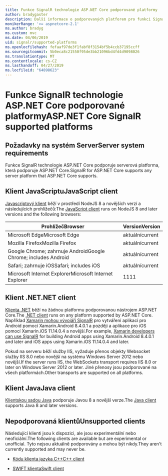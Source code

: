 ```yaml
---
title: Funkce SignalR technologie ASP.NET Core podporované platformy
author: bradygaster
description: Další informace o podporovaných platforem pro funkci SignalR technologie ASP.NET Core.
monikerRange: '>= aspnetcore-2.1'
ms.author: bradyg
ms.custom: mvc
ms.date: 04/06/2019
uid: signalr/supported-platforms
ms.openlocfilehash: fefaaf97de3f1fabf8f3154bf5b4ccb37195ccff
ms.sourcegitcommit: 5b0eca8c21550f95de3bb21096bd4fd4d9098026
ms.translationtype: MT
ms.contentlocale: cs-CZ
ms.lasthandoff: 04/27/2019
ms.locfileid: "64898623"
---
```

# <a name="aspnet-core-signalr-supported-platforms"></a><span data-ttu-id="89c30-103">Funkce SignalR technologie ASP.NET Core podporované platformy</span><span class="sxs-lookup"><span data-stu-id="89c30-103">ASP.NET Core SignalR supported platforms</span></span>

## <a name="server-system-requirements"></a><span data-ttu-id="89c30-104">Požadavky na systém Server</span><span class="sxs-lookup"><span data-stu-id="89c30-104">Server system requirements</span></span>

<span data-ttu-id="89c30-105">Funkce SignalR technologie ASP.NET Core podporuje serverová platforma, která podporuje ASP.NET Core.</span><span class="sxs-lookup"><span data-stu-id="89c30-105">SignalR for ASP.NET Core supports any server platform that ASP.NET Core supports.</span></span>

## <a name="javascript-client"></a><span data-ttu-id="89c30-106">Klient JavaScriptu</span><span class="sxs-lookup"><span data-stu-id="89c30-106">JavaScript client</span></span>

<span data-ttu-id="89c30-107">[Javascriptový klient](https://www.npmjs.com/package/@aspnet/signalr) běží v prostředí NodeJS 8 a novějších verzí a následujících prohlížečů:</span><span class="sxs-lookup"><span data-stu-id="89c30-107">The [JavaScript client](https://www.npmjs.com/package/@aspnet/signalr) runs on NodeJS 8 and later versions and the following browsers:</span></span>

| <span data-ttu-id="89c30-108">Prohlížeč</span><span class="sxs-lookup"><span data-stu-id="89c30-108">Browser</span></span>                         | <span data-ttu-id="89c30-109">Version</span><span class="sxs-lookup"><span data-stu-id="89c30-109">Version</span></span> |
| ------------------------------- | ------- |
| <span data-ttu-id="89c30-110">Microsoft Edge</span><span class="sxs-lookup"><span data-stu-id="89c30-110">Microsoft Edge</span></span>                  | <span data-ttu-id="89c30-111">aktuální</span><span class="sxs-lookup"><span data-stu-id="89c30-111">current</span></span> |
| <span data-ttu-id="89c30-112">Mozilla Firefox</span><span class="sxs-lookup"><span data-stu-id="89c30-112">Mozilla Firefox</span></span>                 | <span data-ttu-id="89c30-113">aktuální</span><span class="sxs-lookup"><span data-stu-id="89c30-113">current</span></span> |
| <span data-ttu-id="89c30-114">Google Chrome; zahrnuje Android</span><span class="sxs-lookup"><span data-stu-id="89c30-114">Google Chrome; includes Android</span></span> | <span data-ttu-id="89c30-115">aktuální</span><span class="sxs-lookup"><span data-stu-id="89c30-115">current</span></span> |
| <span data-ttu-id="89c30-116">Safari; zahrnuje iOS</span><span class="sxs-lookup"><span data-stu-id="89c30-116">Safari; includes iOS</span></span>            | <span data-ttu-id="89c30-117">aktuální</span><span class="sxs-lookup"><span data-stu-id="89c30-117">current</span></span> |
| <span data-ttu-id="89c30-118">Microsoft Internet Explorer</span><span class="sxs-lookup"><span data-stu-id="89c30-118">Microsoft Internet Explorer</span></span>     | <span data-ttu-id="89c30-119">11</span><span class="sxs-lookup"><span data-stu-id="89c30-119">11</span></span>      |
 
## <a name="net-client"></a><span data-ttu-id="89c30-120">Klient .NET</span><span class="sxs-lookup"><span data-stu-id="89c30-120">.NET client</span></span>

<span data-ttu-id="89c30-121">[Klienta .NET](https://www.nuget.org/packages/Microsoft.AspNetCore.SignalR/) běží na žádnou platformu podporovanou nástrojem ASP.NET Core.</span><span class="sxs-lookup"><span data-stu-id="89c30-121">The [.NET client](https://www.nuget.org/packages/Microsoft.AspNetCore.SignalR/) runs on any platform supported by ASP.NET Core.</span></span> <span data-ttu-id="89c30-122">Například [Xamarin mohou vývojáři SignalR](https://github.com/aspnet/Announcements/issues/305) pro vytváření aplikací pro Android pomocí Xamarin.Android 8.4.0.1 a později a aplikace pro iOS pomocí Xamarin.iOS 11.14.0.4 a novější.</span><span class="sxs-lookup"><span data-stu-id="89c30-122">For example, [Xamarin developers can use SignalR](https://github.com/aspnet/Announcements/issues/305) for building Android apps using Xamarin.Android 8.4.0.1 and later and iOS apps using Xamarin.iOS 11.14.0.4 and later.</span></span>

<span data-ttu-id="89c30-123">Pokud na serveru běží služby IIS, vyžaduje přenos objekty Websocket služby IIS 8.0 nebo novější na systému Windows Server 2012 nebo novější.</span><span class="sxs-lookup"><span data-stu-id="89c30-123">If the server runs IIS, the WebSockets transport requires IIS 8.0 or later on Windows Server 2012 or later.</span></span> <span data-ttu-id="89c30-124">Jiné přenosy jsou podporované na všech platformách.</span><span class="sxs-lookup"><span data-stu-id="89c30-124">Other transports are supported on all platforms.</span></span>

## <a name="java-client"></a><span data-ttu-id="89c30-125">Klient Java</span><span class="sxs-lookup"><span data-stu-id="89c30-125">Java client</span></span>

<span data-ttu-id="89c30-126">[Klientskou sadou Java](https://search.maven.org/artifact/com.microsoft.aspnet/signalr) podporuje Javou 8 a novější verze.</span><span class="sxs-lookup"><span data-stu-id="89c30-126">The [Java client](https://search.maven.org/artifact/com.microsoft.aspnet/signalr) supports Java 8 and later versions.</span></span>

## <a name="unsupported-clients"></a><span data-ttu-id="89c30-127">Nepodporovaná klientů</span><span class="sxs-lookup"><span data-stu-id="89c30-127">Unsupported clients</span></span>

<span data-ttu-id="89c30-128">Následující klienti jsou k dispozici, ale jsou experimentální nebo neoficiální.</span><span class="sxs-lookup"><span data-stu-id="89c30-128">The following clients are available but are experimental or unofficial.</span></span> <span data-ttu-id="89c30-129">Tyto nejsou aktuálně podporovány a mohou být nikdy.</span><span class="sxs-lookup"><span data-stu-id="89c30-129">They aren't currently supported and may never be.</span></span>

* [<span data-ttu-id="89c30-130">Kódu klienta jazyka C++</span><span class="sxs-lookup"><span data-stu-id="89c30-130">C++ client</span></span>](https://github.com/aspnet/SignalR/tree/master/clients/cpp)

* [<span data-ttu-id="89c30-131">SWIFT klienta</span><span class="sxs-lookup"><span data-stu-id="89c30-131">Swift client</span></span>](https://github.com/moozzyk/SignalR-Client-Swift)
